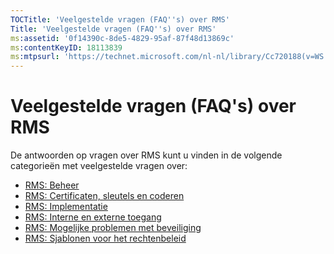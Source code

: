 ```yaml
---
TOCTitle: 'Veelgestelde vragen (FAQ''s) over RMS'
Title: 'Veelgestelde vragen (FAQ''s) over RMS'
ms:assetid: '0f14390c-8de5-4829-95af-87f48d13869c'
ms:contentKeyID: 18113839
ms:mtpsurl: 'https://technet.microsoft.com/nl-nl/library/Cc720188(v=WS.10)'
---
```


Veelgestelde vragen (FAQ's) over RMS
====================================

De antwoorden op vragen over RMS kunt u vinden in de volgende categorieën met veelgestelde vragen over:

-   [RMS: Beheer](https://technet.microsoft.com/43f77336-5e62-4405-9efb-55417a402d62)
-   [RMS: Certificaten, sleutels en coderen](https://technet.microsoft.com/ad8cc088-1dea-44c2-be68-9091129f0f12)
-   [RMS: Implementatie](https://technet.microsoft.com/5559ae65-77ae-4e0b-bfd8-3512409ed29b)
-   [RMS: Interne en externe toegang](https://technet.microsoft.com/59c2c51f-6c20-450c-a334-0e1486292074)
-   [RMS: Mogelijke problemen met beveiliging](https://technet.microsoft.com/ff433834-79aa-481f-bd39-3393be12a26f)
-   [RMS: Sjablonen voor het rechtenbeleid](https://technet.microsoft.com/01515f08-9844-4c1a-9ab5-a5a60a901b50)
